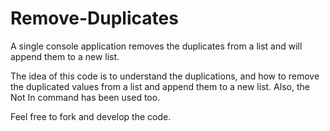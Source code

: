 # Remove-Duplicates
A single console application removes the duplicates from a list and will append them to a new list.

The idea of this code is to understand the duplications, and how to remove the duplicated values from a list and append them to a new list.
Also, the Not In command has been used too.

Feel free to fork and develop the code.

